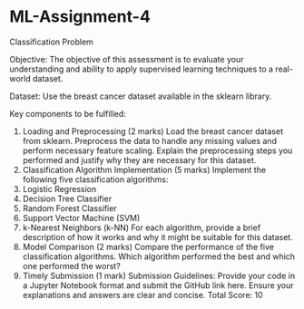 # ML-Assignment-4
Classification Problem

Objective:
The objective of this assessment is to evaluate your understanding and ability to apply supervised learning techniques to a real-world dataset.

Dataset:
Use the breast cancer dataset available in the sklearn library.

Key components to be fulfilled:

1. Loading and Preprocessing (2 marks)
Load the breast cancer dataset from sklearn.
Preprocess the data to handle any missing values and perform necessary feature scaling.
Explain the preprocessing steps you performed and justify why they are necessary for this dataset.
2. Classification Algorithm Implementation (5 marks)
Implement the following five classification algorithms:
1. Logistic Regression
2. Decision Tree Classifier
3. Random Forest Classifier
4. Support Vector Machine (SVM)
5. k-Nearest Neighbors (k-NN)
For each algorithm, provide a brief description of how it works and why it might be suitable for this dataset.
3. Model Comparison (2 marks)
Compare the performance of the five classification algorithms.
Which algorithm performed the best and which one performed the worst?
4. Timely Submission (1 mark)
Submission Guidelines:
Provide your code in a Jupyter Notebook format and submit the GitHub link here.
Ensure your explanations and answers are clear and concise.
Total Score: 10
